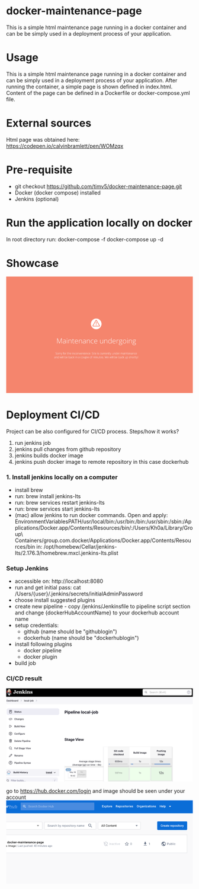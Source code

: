 # docker-maintenance-page
This is a simple html maintenance page running in a docker container and can be
be simply used in a deployment process of your application.

# Usage
This is a simple html maintenance page running in a docker container and can
be simply used in a deployment process of your application. After running the container,
a simple page is shown defined in index.html. Content of the page can be defined in a Dockerfile or
docker-compose.yml file.

# External sources
Html page was obtained here: https://codepen.io/calvinbramlett/pen/WOMzqx

# Pre-requisite
- git checkout https://github.com/timv5/docker-maintenance-page.git
- Docker (docker compose) installed
- Jenkins (optional)

# Run the application locally on docker
In root directory run: docker-compose -f docker-compose up -d

# Showcase
![](image/maintenance.png)

# Deployment CI/CD
Project can be also configured for CI/CD process. Steps/how it works?
1. run jenkins job
2. jenkins pull changes from github repository
3. jenkins builds docker image
4. jenkins push docker image to remote repository in this case dockerhub

### 1. Install jenkins locally on a computer
- install brew
- run: brew install jenkins-lts
- run: brew services restart jenkins-lts
- run: brew services start jenkins-lts
- (mac) allow jenkins to run docker commands. Open and apply: <key>EnvironmentVariables</key><dict><key>PATH</key><string>/usr/local/bin:/usr/bin:/bin:/usr/sbin:/sbin:/Applications/Docker.app/Contents/Resources/bin/:/Users/Kh0a/Library/Group\ Containers/group.com.docker/Applications/Docker.app/Contents/Resources/bin</string></dict>
in:  /opt/homebew/Cellar/jenkins-lts/2.176.3/homebrew.mxcl.jenkins-lts.plist

### Setup Jenkins
- accessible on: http://localhost:8080
- run and get initial pass: cat /Users/{user}/.jenkins/secrets/initialAdminPassword
- choose install suggested plugins
- create new pipeline - copy /jenkins/Jenkinsfile to pipeline script section and change {dockerHubAccountName} to your dockerhub account name
- setup credentials:
  - github (name should be "githublogin")
  - dockerhub (name should be "dockerhublogin")
- install following plugins
  - docker pipeline
  - docker plugin
- build job

### CI/CD result
![](image/jenkins.png)

go to https://hub.docker.com/login and image should be seen under your account
![](image/dockerhub.png)

